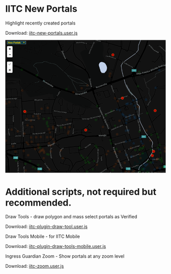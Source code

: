 # IITC New Portals
Highlight recently created portals

Download: [iitc-new-portals.user.js
](https://raw.githubusercontent.com/piczkaczu/iitc-new-portals/master/iitc-new-portals.user.js)

![img](https://raw.githubusercontent.com/piczkaczu/iitc-new-portals/master/iitc-new-portals.png)

# Additional scripts, not required but recommended.

Draw Tools - draw polygon and mass select portals as Verified

Download: [iitc-plugin-draw-tool.user.js
](https://raw.githubusercontent.com/piczkaczu/iitc-new-portals/master/iitc-plugin-draw-tool.user.js)

Draw Tools Mobile - for IITC Mobile

Download: [iitc-plugin-draw-tools-mobile.user.js
](https://raw.githubusercontent.com/piczkaczu/iitc-new-portals/master/iitc-plugin-draw-tools-mobile.user.js)

Ingress Guardian Zoom - Show portals at any zoom level

Download: [iitc-zoom.user.js
](https://raw.githubusercontent.com/piczkaczu/iitc-new-portals/master/iitc-zoom.user.js)
